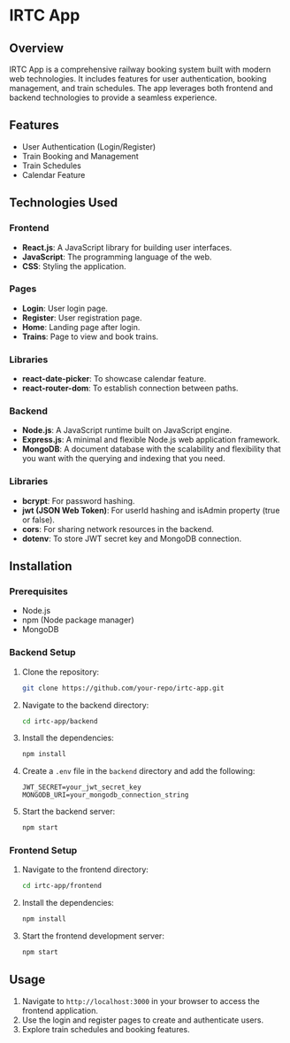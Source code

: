 # IRTC App

## Overview
IRTC App is a comprehensive railway booking system built with modern web technologies. It includes features for user authentication, booking management, and train schedules. The app leverages both frontend and backend technologies to provide a seamless experience.

## Features
- User Authentication (Login/Register)
- Train Booking and Management
- Train Schedules
- Calendar Feature

## Technologies Used

### Frontend
- **React.js**: A JavaScript library for building user interfaces.
- **JavaScript**: The programming language of the web.
- **CSS**: Styling the application.

### Pages
- **Login**: User login page.
- **Register**: User registration page.
- **Home**: Landing page after login.
- **Trains**: Page to view and book trains.

### Libraries
- **react-date-picker**: To showcase calendar feature.
- **react-router-dom**: To establish connection between paths.

### Backend
- **Node.js**: A JavaScript runtime built on  JavaScript engine.
- **Express.js**: A minimal and flexible Node.js web application framework.
- **MongoDB**: A document database with the scalability and flexibility that you want with the querying and indexing that you need.

### Libraries
- **bcrypt**: For password hashing.
- **jwt (JSON Web Token)**: For userId hashing and isAdmin property (true or false).
- **cors**: For sharing network resources in the backend.
- **dotenv**: To store JWT secret key and MongoDB connection.

## Installation

### Prerequisites
- Node.js
- npm (Node package manager)
- MongoDB

### Backend Setup
1. Clone the repository:
    ```bash
    git clone https://github.com/your-repo/irtc-app.git
    ```
2. Navigate to the backend directory:
    ```bash
    cd irtc-app/backend
    ```
3. Install the dependencies:
    ```bash
    npm install
    ```
4. Create a `.env` file in the `backend` directory and add the following:
    ```
    JWT_SECRET=your_jwt_secret_key
    MONGODB_URI=your_mongodb_connection_string
    ```
5. Start the backend server:
    ```bash
    npm start
    ```

### Frontend Setup
1. Navigate to the frontend directory:
    ```bash
    cd irtc-app/frontend
    ```
2. Install the dependencies:
    ```bash
    npm install
    ```
3. Start the frontend development server:
    ```bash
    npm start
    ```

## Usage
1. Navigate to `http://localhost:3000` in your browser to access the frontend application.
2. Use the login and register pages to create and authenticate users.
3. Explore train schedules and booking features.





